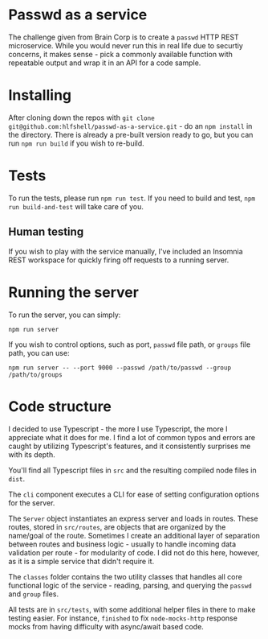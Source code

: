 # Passwd as a service

The challenge given from Brain Corp is to create a `passwd` HTTP REST microservice. While you would never run this in real life due to securtiy concerns, it makes sense - pick a commonly available function with repeatable output and wrap it in an API for a code sample.

# Installing
After cloning down the repos with `git clone git@github.com:hlfshell/passwd-as-a-service.git` - do an `npm install` in the directory. There is already a pre-built version ready to go, but you can run `npm run build` if you wish to re-build.

# Tests
To run the tests, please run `npm run test`. If you need to build and test, `npm run build-and-test` will take care of you.

## Human testing
If you wish to play with the service manually, I've included an Insomnia REST workspace for quickly firing off requests to a running server.

# Running the server
To run the server, you can simply:

```
npm run server
```

If you wish to control options, such as port, `passwd` file path, or `groups` file path, you can use:

```
npm run server -- --port 9000 --passwd /path/to/passwd --group /path/to/groups
```

# Code structure

I decided to use Typescript - the more I use Typescript, the more I appreciate what it does for me. I find a lot of common typos and errors are caught by utilizing Typescript's features, and it consistently surprises me with its depth.

You'll find all Typescript files in `src` and the resulting compiled node files in `dist`.

The `cli` component executes a CLI for ease of setting configuration options for the server.

The `Server` object instantiates an express server and loads in routes. These routes, stored in `src/routes`, are objects that are organized by the name/goal of the route. Sometimes I create an additional layer of separation between routes and business logic - usually to handle incoming data validation per route - for modularity of code. I did not do this here, however, as it is a simple service that didn't require it.

The `classes` folder contains the two utility classes that handles all core functional logic of the service - reading, parsing, and querying the `passwd` and `group` files.

All tests are in `src/tests`, with some additional helper files in there to make testing easier. For instance, `finished` to fix `node-mocks-http` response mocks from having difficulty with async/await based code.